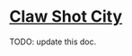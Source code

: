 # [Claw Shot City](https://www.mousehuntgame.com/preferences.php?tab=mousehunt-improved-settings#mousehunt-improved-settings-location-hud)

TODO: update this doc.
